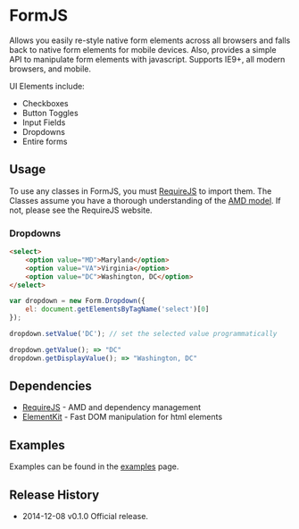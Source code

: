 # FormJS

Allows you easily re-style native form elements across all browsers and falls back to native form elements for mobile devices.
Also, provides a simple API to manipulate form elements with javascript. Supports IE9+, all modern browsers, and mobile.

UI Elements include:

 * Checkboxes
 * Button Toggles
 * Input Fields
 * Dropdowns
 * Entire forms

## Usage

To use any classes in FormJS, you must [RequireJS](http://requirejs.org/) to import them. The Classes assume you have a thorough understanding of the [AMD model](https://github.com/amdjs/amdjs-api/wiki/AMD). If not, please see the RequireJS website.

### Dropdowns

```html
<select>
    <option value="MD">Maryland</option>
    <option value="VA">Virginia</option>
    <option value="DC">Washington, DC</option>
</select>
```

```javascript
var dropdown = new Form.Dropdown({
    el: document.getElementsByTagName('select')[0]
});

dropdown.setValue('DC'); // set the selected value programmatically

dropdown.getValue(); => "DC"
dropdown.getDisplayValue(); => "Washington, DC"
```

## Dependencies

* [RequireJS](http://requirejs.org/) - AMD and dependency management
* [ElementKit](https://github.com/mkay581/element-kit) - Fast DOM manipulation for html elements


## Examples
 
Examples can be found in the [examples](https://github.com/mkay581/formjs/blob/master/examples) page.

## Release History

 * 2014-12-08   v0.1.0  Official release.
